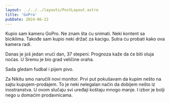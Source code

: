 ```yaml
---
layout: ../../../layouts/PostLayout.astro
title: 'GoPro'
pubDate: 2024-06-22
---
```


Kupio sam kameru GoPro. Ne znam šta ću snimati. Neki kontent sa biciklima. Takođe sam kupio neki držač za kacigu. Sutra ću probati kako ova kamera radi.

Danas je još jedan vrući dan, 37 stepeni. Prognoza kaže da će biti oluja noćas. U Sremu je bio grad veličine oraha.

Sada gledam fudbal i pijem pivo.

Za Nikitu smo naručili novi monitor. Prvi put pokušavam da kupim nešto na sajtu kupujem-prodajem. To je neki nelegalan način da dobijem nešto iz inostranstva. U ovom slučaju svi uređaji koštaju mnogo manje. I izbor je bolji nego u domaćim prodavnicama.
